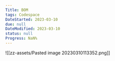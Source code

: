 ```yaml
---
Title: BOM
tags: Codespace
DateStarted: 2023-03-10
due: null
DateModified: 2023-03-10
status: null
Progress: NaN%
---
```


![[zz-assets/Pasted image 20230310113352.png]]
